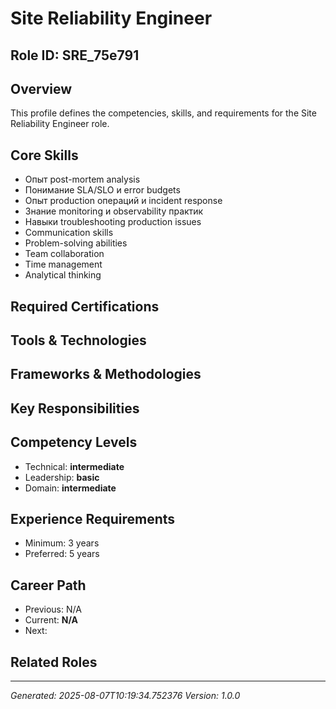 # Site Reliability Engineer

## Role ID: SRE_75e791

## Overview
This profile defines the competencies, skills, and requirements for the Site Reliability Engineer role.

## Core Skills
- Опыт post-mortem analysis
- Понимание SLA/SLO и error budgets
- Опыт production операций и incident response
- Знание monitoring и observability практик
- Навыки troubleshooting production issues
- Communication skills
- Problem-solving abilities
- Team collaboration
- Time management
- Analytical thinking

## Required Certifications


## Tools & Technologies


## Frameworks & Methodologies


## Key Responsibilities


## Competency Levels
- Technical: **intermediate**
- Leadership: **basic**
- Domain: **intermediate**

## Experience Requirements
- Minimum: 3 years
- Preferred: 5 years

## Career Path
- Previous: N/A
- Current: **N/A**
- Next: 

## Related Roles


---
*Generated: 2025-08-07T10:19:34.752376*
*Version: 1.0.0*
